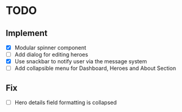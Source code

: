 # TODO

## Implement
- [x] Modular spinner component
- [ ] Add dialog for editing heroes
- [x] Use snackbar to notify user via the message system
- [ ] Add collapsible menu for Dashboard, Heroes and About Section

## Fix
- [ ] Hero details field formatting is collapsed
